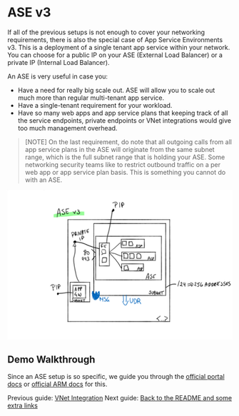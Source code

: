 # ASE v3

If all of the previous setups is not enough to cover your networking requirements, there is also the special case of App Service Environments v3. This is a deployment of a single tenant app service within your network. You can choose for a public IP on your ASE (External Load Balancer) or a private IP (Internal Load Balancer). 

An ASE is very useful in case you:

- Have a need for really big scale out. ASE will allow you to scale out much more than regular multi-tenant app service.
- Have a single-tenant requirement for your workload.
- Have so many web apps and app service plans that keeping track of all the service endpoints, private endpoints or VNet integrations would give too much management overhead.

> [NOTE]
> On the last requirement, do note that all outgoing calls from all app service plans in the ASE will originate from the same subnet range, which is the full subnet range that is holding your ASE. Some networking security teams like to restrict outbound traffic on a per web app or app service plan basis. This is something you cannot do with an ASE.

![ASE v3](../media/ASE%20v3.svg)

## Demo Walkthrough

Since an ASE setup is so specific, we guide you through the [official portal docs](https://docs.microsoft.com/azure/app-service/environment/creation) or [official ARM docs](https://docs.microsoft.com/azure/app-service/environment/create-from-template) for this.

Previous guide: [VNet Integration](07_RegionalVNetintegration.md)
Next guide: [Back to the README and some extra links](../README.md#Resources)
